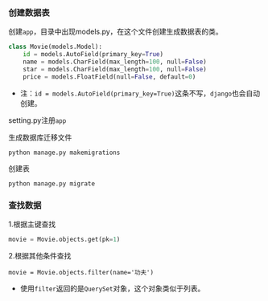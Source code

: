 ### 创建数据表
创建`app`，目录中出现models.py，在这个文件创建生成数据表的类。

```python
class Movie(models.Model):
    id = models.AutoField(primary_key=True)
    name = models.CharField(max_length=100, null=False)
    star = models.CharField(max_length=100, null=False)
    price = models.FloatField(null=False, default=0)
```
* 注：`id = models.AutoField(primary_key=True)`这条不写，`django`也会自动创建。

setting.py注册`app`

生成数据库迁移文件

```
python manage.py makemigrations
```

创建表

```
python manage.py migrate
```

### 查找数据
1.根据主键查找

```python
movie = Movie.objects.get(pk=1)
```
2.根据其他条件查找

```
movie = Movie.objects.filter(name='功夫')
```
* 使用`filter`返回的是`QuerySet`对象，这个对象类似于列表。
